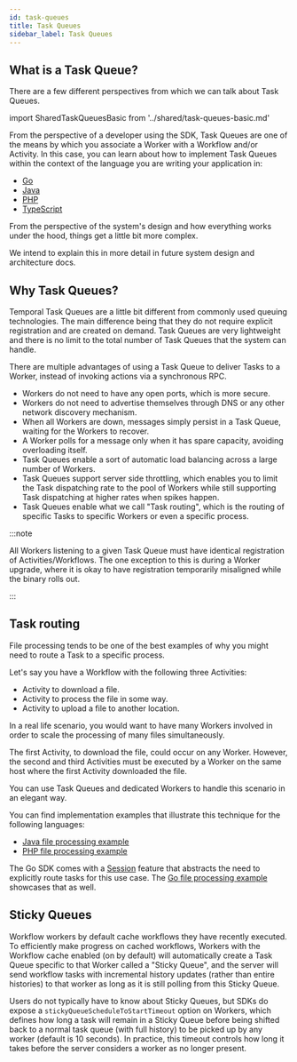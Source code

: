 ```yaml
---
id: task-queues
title: Task Queues
sidebar_label: Task Queues
---
```


## What is a Task Queue?

There are a few different perspectives from which we can talk about Task Queues.

import SharedTaskQueuesBasic from '../shared/task-queues-basic.md'

<SharedTaskQueuesBasic
workflowLink="/docs/concepts/workflows"
workerLink="/docs/concepts/workers"
/>

From the perspective of a developer using the SDK, Task Queues are one of the means by which you associate a Worker with a Workflow and/or Activity.
In this case, you can learn about how to implement Task Queues within the context of the language you are writing your application in:

- [Go](/docs/go/task-queues)
- [Java](/docs/java/task-queues)
- [PHP](/docs/php/task-queues)
- [TypeScript](/docs/typescript/workers)

From the perspective of the system's design and how everything works under the hood, things get a little bit more complex.

We intend to explain this in more detail in future system design and architecture docs.

## Why Task Queues?

Temporal Task Queues are a little bit different from commonly used queuing technologies.
The main difference being that they do not require explicit registration and are created on demand.
Task Queues are very lightweight and there is no limit to the total number of Task Queues that the system can handle.

There are multiple advantages of using a Task Queue to deliver Tasks to a Worker, instead of invoking actions via a synchronous RPC.

- Workers do not need to have any open ports, which is more secure.
- Workers do not need to advertise themselves through DNS or any other network discovery mechanism.
- When all Workers are down, messages simply persist in a Task Queue, waiting for the Workers to recover.
- A Worker polls for a message only when it has spare capacity, avoiding overloading itself.
- Task Queues enable a sort of automatic load balancing across a large number of Workers.
- Task Queues support server side throttling, which enables you to limit the Task dispatching rate to the pool of Workers while still supporting Task dispatching at higher rates when spikes happen.
- Task Queues enable what we call "Task routing", which is the routing of specific Tasks to specific Workers or even a specific process.

:::note

All Workers listening to a given Task Queue must have identical registration of Activities/Workflows.
The one exception to this is during a Worker upgrade, where it is okay to have registration temporarily misaligned while the binary rolls out.

:::

## Task routing

File processing tends to be one of the best examples of why you might need to route a Task to a specific process.

Let's say you have a Workflow with the following three Activities:

- Activity to download a file.
- Activity to process the file in some way.
- Activity to upload a file to another location.

In a real life scenario, you would want to have many Workers involved in order to scale the processing of many files simultaneously.

The first Activity, to download the file, could occur on any Worker.
However, the second and third Activities must be executed by a Worker on the same host where the first Activity downloaded the file.

You can use Task Queues and dedicated Workers to handle this scenario in an elegant way.

You can find implementation examples that illustrate this technique for the following languages:

- [Java file processing example](https://github.com/temporalio/samples-java/tree/master/src/main/java/io/temporal/samples/fileprocessing)
- [PHP file processing example](https://github.com/temporalio/samples-php/tree/master/app/src/FileProcessing)

The Go SDK comes with a [Session](/docs/go/sessions) feature that abstracts the need to explicitly route tasks for this use case.
The [Go file processing example](https://github.com/temporalio/samples-go/tree/master/fileprocessing) showcases that as well.

## Sticky Queues

Workflow workers by default cache workflows they have recently executed.
To efficiently make progress on cached workflows, Workers with the Workflow cache enabled (on by default) will automatically create a Task Queue specific to that Worker called a "Sticky Queue", and the server will send workflow tasks with incremental history updates (rather than entire histories) to that worker as long as it is still polling from this Sticky Queue.

Users do not typically have to know about Sticky Queues, but SDKs do expose a `stickyQueueScheduleToStartTimeout` option on Workers, which defines how long a task will remain in a Sticky Queue before being shifted back to a normal task queue (with full history) to be picked up by any worker (default is 10 seconds). 
In practice, this timeout controls how long it takes before the server considers a worker as no longer present.
